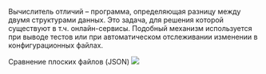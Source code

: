 Вычислитель отличий – программа, определяющая разницу между двумя структурами данных. Это задача, для решения которой существуют в т.ч. онлайн-сервисы. Подобный механизм используется при выводе тестов или при автоматическом отслеживании изменении в конфигурационных файлах.

Сравнение плоских файлов (JSON)
<a href="https://asciinema.org/a/i4a4uB07g09mrpWyIoGsmWk3K" target="_blank"><img src="https://asciinema.org/a/i4a4uB07g09mrpWyIoGsmWk3K.svg" /></a>